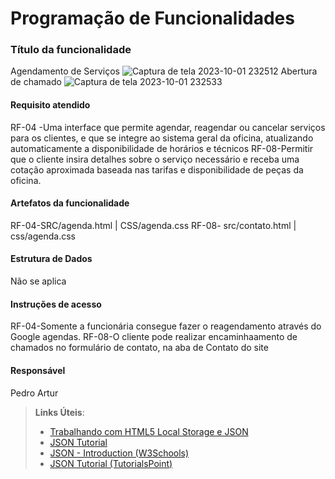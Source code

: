 # Programação de Funcionalidades

### Título da funcionalidade

Agendamento de Serviços
![Captura de tela 2023-10-01 232512](https://github.com/ICEI-PUC-Minas-PMV-ADS/pmv-ads-2023-2-e1-proj-web-t13-pmv-ads-2023-2-e1-projautofixweb/assets/114092147/fc545baf-db4a-484a-a071-6703bde7023f)
Abertura de chamado
![Captura de tela 2023-10-01 232533](https://github.com/ICEI-PUC-Minas-PMV-ADS/pmv-ads-2023-2-e1-proj-web-t13-pmv-ads-2023-2-e1-projautofixweb/assets/114092147/49796ece-2795-4eb9-9188-a9dbef24b942)


#### Requisito atendido

RF-04
-Uma interface que permite agendar, reagendar ou cancelar serviços para os clientes, e que se integre ao sistema geral da oficina, atualizando automaticamente a disponibilidade de horários e técnicos
RF-08-Permitir que o cliente insira detalhes sobre o serviço necessário e receba uma cotação aproximada baseada nas tarifas e disponibilidade de peças da oficina. 


#### Artefatos da funcionalidade

RF-04-SRC/agenda.html | CSS/agenda.css
RF-08- src/contato.html | css/agenda.css


#### Estrutura de Dados

Não se aplica


#### Instruções de acesso

RF-04-Somente a funcionária consegue fazer o reagendamento através do Google agendas.
RF-08-O cliente pode realizar encaminhaamento de chamados no formulário de contato, na aba de Contato do site


#### Responsável

Pedro Artur




> **Links Úteis**:
> - [Trabalhando com HTML5 Local Storage e JSON](https://www.devmedia.com.br/trabalhando-com-html5-local-storage-e-json/29045)
> - [JSON Tutorial](https://www.w3resource.com/JSON)
> - [JSON - Introduction (W3Schools)](https://www.w3schools.com/js/js_json_intro.asp)
> - [JSON Tutorial (TutorialsPoint)](https://www.tutorialspoint.com/json/index.htm)

